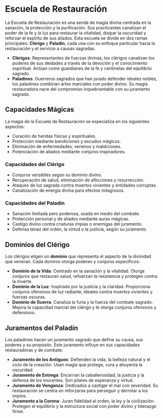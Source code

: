 # Escuela de Restauración

La Escuela de Restauración es una senda de magia divina centrada en la sanación, la protección y la purificación. Sus practicantes canalizan el poder de la fe y la luz para restaurar la vitalidad, disipar la oscuridad y reforzar el espíritu de sus aliados. Esta escuela se divide en dos ramas principales: **Clérigo** y **Paladín**, cada una con su enfoque particular hacia la restauración y el servicio a causas sagradas.

- **Clérigos**: Representantes de fuerzas divinas, los clérigos canalizan los poderes de sus deidades a través de la devoción y el conocimiento espiritual. Actúan como guardianes de la fe y centinelas del equilibrio sagrado.
- **Paladines**: Guerreros sagrados que han jurado defender ideales nobles, los paladines combinan artes marciales con poder divino. Su magia restauradora nace del compromiso inquebrantable con su juramento sagrado.

## Capacidades Mágicas

La magia de la Escuela de Restauración se especializa en los siguientes aspectos:

- Curación de heridas físicas y espirituales.
- Protección mediante bendiciones y escudos mágicos.
- Eliminación de enfermedades, venenos y maldiciones.
- Potenciación de aliados mediante conjuros inspiradores.

### Capacidades del Clérigo

- Conjuros versátiles según su dominio divino.
- Recuperación de salud, eliminación de aflicciones y resurrección.
- Ataques de luz sagrada contra muertos vivientes y entidades corruptas.
- Canalización de energía divina para efectos milagrosos.

### Capacidades del Paladín

- Sanación limitada pero poderosa, usada en medio del combate.
- Protección personal y de aliados mediante auras mágicas.
- Castigo divino contra criaturas impías o enemigas del juramento.
- Defensa tenaz del orden, la virtud o la justicia, según su juramento.

## Dominios del Clérigo

Los clérigos eligen un **dominio** que representa el aspecto de la divinidad que veneran. Cada dominio otorga poderes y conjuros específicos:

- **Dominio de la Vida**: Centrado en la sanación y la vitalidad. Otorga conjuros que restauran salud, refuerzan la resistencia y protegen contra la muerte.
- **Dominio de la Luz**: Inspirado por la justicia y la claridad. Proporciona conjuros ofensivos de luz radiante, ideales contra muertos vivientes y fuerzas oscuras.
- **Dominio de Guerra**: Canaliza la furia y la fuerza del combate sagrado. Mejora la capacidad marcial del clérigo y le otorga conjuros ofensivos y defensivos.

## Juramentos del Paladín

Los paladines hacen un juramento sagrado que define su causa, sus poderes y su propósito. Este juramento influye en sus capacidades restauradoras y de combate:

- **Juramento de los Antiguos**: Defienden la vida, la belleza natural y el ciclo de la creación. Usan magia que protege, cura y ahuyenta la oscuridad.
- **Juramento de Entrega**: Encarnan la caballerosidad, la justicia y la defensa de los inocentes. Son pilares de esperanza y virtud.
- **Juramento de Venganza**: Dedicados a castigar el mal con severidad. Su restauración se centra en reforzarse para perseguir y derrotar a los impíos.
- **Juramento a la Corona**: Juran fidelidad al orden, la ley y la civilización. Protegen el equilibrio y la estructura social con poder divino y liderazgo firme.
